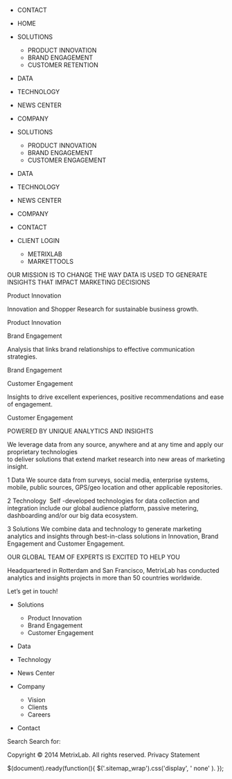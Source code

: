 *   CONTACT
*   HOME
*   SOLUTIONS
    *   PRODUCT INNOVATION
    *   BRAND ENGAGEMENT
    *   CUSTOMER RETENTION
*   DATA
*   TECHNOLOGY
*   NEWS CENTER
*   COMPANY

*   SOLUTIONS
    *   PRODUCT INNOVATION
    *   BRAND ENGAGEMENT
    *   CUSTOMER ENGAGEMENT
*   DATA
*   TECHNOLOGY
*   NEWS CENTER
*   COMPANY
*   CONTACT
*   CLIENT LOGIN
    *   METRIXLAB
    *   MARKETTOOLS

OUR MISSION IS TO CHANGE THE WAY DATA IS USED TO GENERATE INSIGHTS THAT IMPACT MARKETING DECISIONS

Product Innovation

Innovation and Shopper Research for sustainable business growth.

Product Innovation

Brand Engagement

Analysis that links brand relationships to effective communication strategies.

Brand Engagement

Customer Engagement

Insights to drive excellent experiences, positive recommendations and ease of engagement.

Customer Engagement

POWERED BY UNIQUE ANALYTICS AND INSIGHTS

We leverage data from any source, anywhere and at any time and apply our proprietary technologies  
to deliver solutions that extend market research into new areas of marketing insight.

1 Data We source data from surveys, social media, enterprise systems, mobile, public sources, GPS/geo location and other applicable repositories.

2 Technology  Self -developed technologies for data collection and integration include our global audience platform, passive metering, dashboarding and/or our big data ecosystem.

3 Solutions We combine data and technology to generate marketing analytics and insights through best-in-class solutions in Innovation, Brand Engagement and Customer Engagement.

OUR GLOBAL TEAM OF EXPERTS IS EXCITED TO HELP YOU

Headquartered in Rotterdam and San Francisco, MetrixLab has conducted analytics and insights projects in more than 50 countries worldwide.

Let’s get in touch!

*   Solutions
    *   Product Innovation
    *   Brand Engagement
    *   Customer Engagement

*   Data
*   Technology
*   News Center

*   Company
    *   Vision
    *   Clients
    *   Careers

*   Contact

Search Search for:

Copyright © 2014 MetrixLab. All rights reserved. Privacy Statement

$(document).ready(function(){ $('.sitemap\_wrap').css('display', ' none' ). });